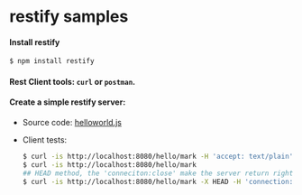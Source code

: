 restify samples
========================

#### Install restify
```bash
$ npm install restify
```

#### Rest Client tools: `curl` or `postman`.

#### Create a simple restify server: 

* Source code: [helloworld.js](helloworld.js)
* Client tests:

  ``` bash
  $ curl -is http://localhost:8080/hello/mark -H 'accept: text/plain'
  $ curl -is http://localhost:8080/hello/mark
  ## HEAD method, the 'conneciton:close' make the server return right away.
  $ curl -is http://localhost:8080/hello/mark -X HEAD -H 'connection: close'
  ```

#### 


